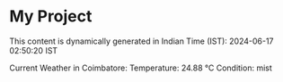 # My Project

This content is dynamically generated in Indian Time (IST): 2024-06-17 02:50:20 IST


Current Weather in Coimbatore:
Temperature: 24.88 °C
Condition: mist

